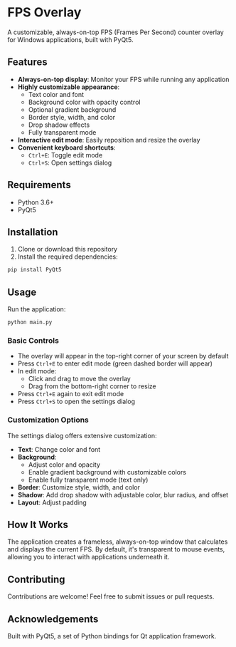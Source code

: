 # FPS Overlay

A customizable, always-on-top FPS (Frames Per Second) counter overlay for Windows applications, built with PyQt5.



## Features

- **Always-on-top display**: Monitor your FPS while running any application
- **Highly customizable appearance**:
  - Text color and font
  - Background color with opacity control
  - Optional gradient background
  - Border style, width, and color
  - Drop shadow effects
  - Fully transparent mode
- **Interactive edit mode**: Easily reposition and resize the overlay
- **Convenient keyboard shortcuts**:
  - `Ctrl+E`: Toggle edit mode
  - `Ctrl+S`: Open settings dialog

## Requirements

- Python 3.6+
- PyQt5

## Installation

1. Clone or download this repository
2. Install the required dependencies:

```bash
pip install PyQt5
```

## Usage

Run the application:

```bash
python main.py
```

### Basic Controls

- The overlay will appear in the top-right corner of your screen by default
- Press `Ctrl+E` to enter edit mode (green dashed border will appear)
- In edit mode:
  - Click and drag to move the overlay
  - Drag from the bottom-right corner to resize
- Press `Ctrl+E` again to exit edit mode
- Press `Ctrl+S` to open the settings dialog

### Customization Options

The settings dialog offers extensive customization:

- **Text**: Change color and font
- **Background**: 
  - Adjust color and opacity
  - Enable gradient background with customizable colors
  - Enable fully transparent mode (text only)
- **Border**: Customize style, width, and color
- **Shadow**: Add drop shadow with adjustable color, blur radius, and offset
- **Layout**: Adjust padding

## How It Works

The application creates a frameless, always-on-top window that calculates and displays the current FPS. By default, it's transparent to mouse events, allowing you to interact with applications underneath it.


## Contributing

Contributions are welcome! Feel free to submit issues or pull requests.

## Acknowledgements

Built with PyQt5, a set of Python bindings for Qt application framework. 
